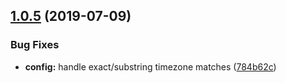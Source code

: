 ## [1.0.5](https://github.com/JaredReisinger/order-fetcher/compare/v1.0.4...v1.0.5) (2019-07-09)


### Bug Fixes

* **config:** handle exact/substring timezone matches ([784b62c](https://github.com/JaredReisinger/order-fetcher/commit/784b62c))
